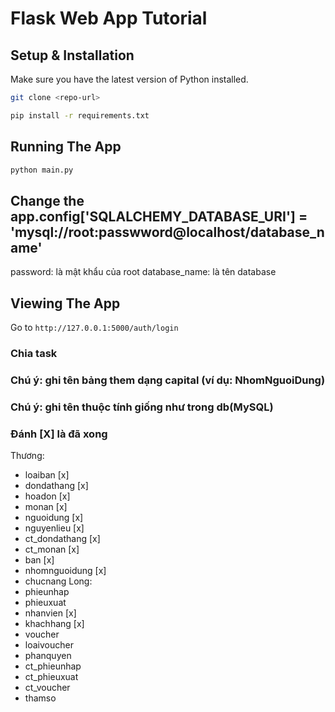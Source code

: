 # Flask Web App Tutorial

## Setup & Installation

Make sure you have the latest version of Python installed.

```bash
git clone <repo-url>
```

```bash
pip install -r requirements.txt
```

## Running The App

```bash
python main.py
```

## Change the app.config['SQLALCHEMY_DATABASE_URI'] = 'mysql://root:passwword@localhost/database_name'

password: là mật khẩu của root
database_name: là tên database

## Viewing The App

Go to `http://127.0.0.1:5000/auth/login`

### Chia task

### Chú ý: ghi tên bảng them dạng capital (ví dụ: NhomNguoiDung)

### Chú ý: ghi tên thuộc tính giống như trong db(MySQL)
### Đánh [X] là đã xong
Thương:

- loaiban [x]
- dondathang [x]
- hoadon [x]
- monan [x]
- nguoidung [x]
- nguyenlieu [x]
- ct_dondathang [x]
- ct_monan [x]
- ban [x]
- nhomnguoidung [x]
- chucnang
  Long:
- phieunhap
- phieuxuat
- nhanvien [x]
- khachhang [x]
- voucher
- loaivoucher
- phanquyen
- ct_phieunhap
- ct_phieuxuat
- ct_voucher
- thamso

